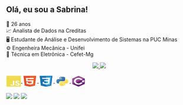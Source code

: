 ## Olá, eu sou a Sabrina!

🌻 26 anos <br>
📈 Analista de Dados na Creditas <br>
🖥️ Estudante de Análise e Desenvolvimento de Sistemas na PUC Minas <br>
⚙️ Engenheira Mecânica - Unifei <br>
🚥 Técnica em Eletrônica - Cefet-Mg <br>

<div align="center">
  <a href="https://github.com/sabrinachaves">
  <img height="180em" src="https://github-readme-stats.vercel.app/api?username=sabrinachaves&show_icons=true&theme=dracula&include_all_commits=true&count_private=true"/>
  <img height="180em" src="https://github-readme-stats.vercel.app/api/top-langs/?username=sabrinachaves&layout=compact&langs_count=7&theme=dracula"/>
</div>
<div style="display: inline_block" align="left"><br>
  <img align="center" alt="Sabrina-Js" height="30" width="40" src="https://raw.githubusercontent.com/devicons/devicon/master/icons/javascript/javascript-plain.svg">
  <img align="center" alt="Sabrina-HTML" height="30" width="40" src="https://raw.githubusercontent.com/devicons/devicon/master/icons/html5/html5-original.svg">
  <img align="center" alt="Sabrina-CSS" height="30" width="40" src="https://raw.githubusercontent.com/devicons/devicon/master/icons/css3/css3-original.svg">
  <img align="center" alt="Sabrina-Python" height="30" width="40" src="https://raw.githubusercontent.com/devicons/devicon/master/icons/python/python-original.svg">
  <img align="center" alt="Sabrina-Csharp" height="30" width="40" src="https://raw.githubusercontent.com/devicons/devicon/master/icons/csharp/csharp-original.svg">
</div>
  
  <div style="display: inline_block" align="left"> <br>
  <a href="https://www.linkedin.com/in/sabrinachs" target="_blank"><img src="https://img.shields.io/badge/-LinkedIn-%230077B5?style=for-the-badge&logo=linkedin&logoColor=white" target="_blank"></a> 
   <a href = "mailto:sabrinach08@gmail.com"><img src="https://img.shields.io/badge/-Gmail-%23333?style=for-the-badge&logo=gmail&logoColor=white" target="_blank"></a>
  <a href="https://instagram.com/sabrinachs" target="_blank"><img src="https://img.shields.io/badge/-Instagram-%23E4405F?style=for-the-badge&logo=instagram&logoColor=white" target="_blank"></a>
  </div>


 

 

